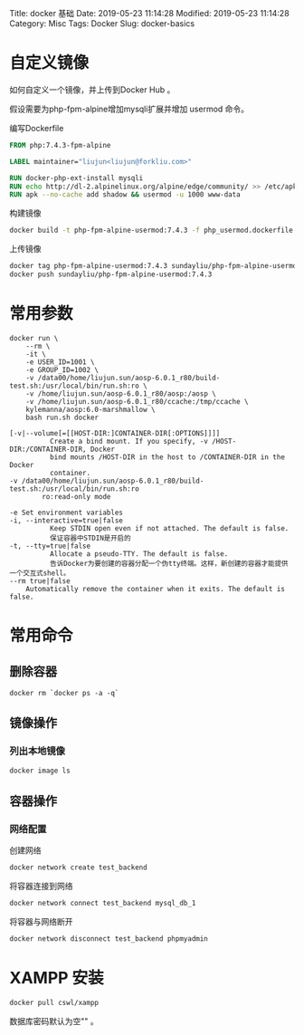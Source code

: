 Title: docker 基础
Date: 2019-05-23 11:14:28
Modified: 2019-05-23 11:14:28
Category: Misc
Tags: Docker
Slug: docker-basics

# 自定义镜像

如何自定义一个镜像，并上传到Docker Hub 。

假设需要为php-fpm-alpine增加mysqli扩展并增加 usermod 命令。

编写Dockerfile
```Dockerfile
FROM php:7.4.3-fpm-alpine

LABEL maintainer="liujun<liujun@forkliu.com>"

RUN docker-php-ext-install mysqli
RUN echo http://dl-2.alpinelinux.org/alpine/edge/community/ >> /etc/apk/repositories
RUN apk --no-cache add shadow && usermod -u 1000 www-data
```
构建镜像
```bash
docker build -t php-fpm-alpine-usermod:7.4.3 -f php_usermod.dockerfile .
```
上传镜像
```bash
docker tag php-fpm-alpine-usermod:7.4.3 sundayliu/php-fpm-alpine-usermod:7.4.3
docker push sundayliu/php-fpm-alpine-usermod:7.4.3
```


# 常用参数
```shell
docker run \
    --rm \
    -it \
    -e USER_ID=1001 \
    -e GROUP_ID=1002 \
    -v /data00/home/liujun.sun/aosp-6.0.1_r80/build-test.sh:/usr/local/bin/run.sh:ro \
    -v /home/liujun.sun/aosp-6.0.1_r80/aosp:/aosp \
    -v /home/liujun.sun/aosp-6.0.1_r80/ccache:/tmp/ccache \
    kylemanna/aosp:6.0-marshmallow \
    bash run.sh docker
```

```shell
[-v|--volume[=[[HOST-DIR:]CONTAINER-DIR[:OPTIONS]]]]
          Create a bind mount. If you specify, -v /HOST-DIR:/CONTAINER-DIR, Docker
          bind mounts /HOST-DIR in the host to /CONTAINER-DIR in the Docker
          container.
-v /data00/home/liujun.sun/aosp-6.0.1_r80/build-test.sh:/usr/local/bin/run.sh:ro
        ro:read-only mode
```

```shell
-e Set environment variables
-i, --interactive=true|false
          Keep STDIN open even if not attached. The default is false.
          保证容器中STDIN是开启的
-t, --tty=true|false
          Allocate a pseudo-TTY. The default is false.
          告诉Docker为要创建的容器分配一个伪tty终端。这样，新创建的容器才能提供一个交互式shell。
--rm true|false
    Automatically remove the container when it exits. The default is false.
```

# 常用命令
## 删除容器
```shell
docker rm `docker ps -a -q`
```
## 镜像操作
### 列出本地镜像
```bash
docker image ls
```

## 容器操作
### 网络配置

创建网络
```bash
docker network create test_backend
```
将容器连接到网络
```bash
docker network connect test_backend mysql_db_1
```

将容器与网络断开
```bash
docker network disconnect test_backend phpmyadmin
```

# XAMPP 安装
```bash
docker pull cswl/xampp
```
数据库密码默认为空"" 。